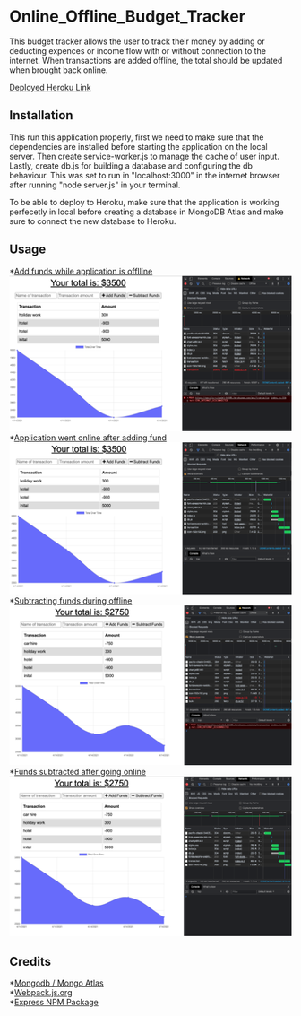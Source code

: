 # Online_Offline_Budget_Tracker

This budget tracker allows the user to track their money by adding or deducting expences or income flow with or without connection to the internet.
When transactions are added offline, the total should be updated when brought back online.

[Deployed Heroku Link](https://pacific-citadel-54405.herokuapp.com/)

## Installation

This run this application properly, first we need to make sure that the dependencies are installed before starting the application on the local server. Then create service-worker.js to manage the cache of user input. Lastly, create db.js for building a database and configuring the db behaviour.
This was set to run in  "localhost:3000" in the internet browser after running "node server.js" in your terminal.

To be able to deploy to Heroku, make sure that the application is working perfecetly in local before creating a database in MongoDB Atlas and make sure to connect the new database to Heroku.

## Usage
*[Add funds while application is offlline](assets/Offline.PNG)
![Add funds while application is offlline](assets/Offline.PNG)<br>
*[Application went online after adding fund](assets/Online.PNG)
![Application went online after adding fund](assets/Online.PNG)<br>
*[Subtracting funds during offline](assets/offline_subtract.PNG)
![Subtracting funds during offline](assets/offline_subtract.PNG)<br>
*[Funds subtracted after going online](assets/online_subtract.PNG)
![Funds subtracted after going online](assets/online_subtract.PNG)<br>

## Credits
*[Mongodb / Mongo Atlas](https://www.mongodb.com/cloud/atlas/)<br>
*[Webpack.js.org](https://webpack.js.org/guides/progressive-web-application/)<br>
*[Express NPM Package](https://www.npmjs.com/package/express)